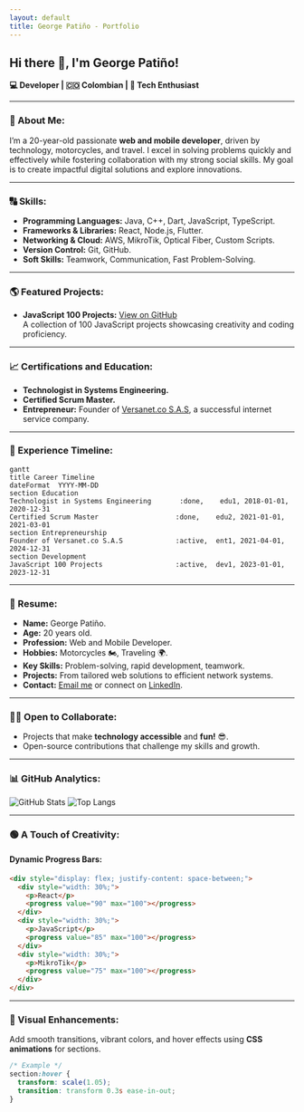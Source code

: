 ```yaml
---
layout: default
title: George Patiño - Portfolio
---
```


## Hi there 👋, I'm George Patiño!  
**💻 Developer | 🇨🇴 Colombian | 🚀 Tech Enthusiast**  

---

### 🔬 About Me:
I’m a 20-year-old passionate **web and mobile developer**, driven by technology, motorcycles, and travel. I excel in solving problems quickly and effectively while fostering collaboration with my strong social skills. My goal is to create impactful digital solutions and explore innovations.  

---

### 🔠 Skills:
- **Programming Languages:** Java, C++, Dart, JavaScript, TypeScript.
- **Frameworks & Libraries:** React, Node.js, Flutter.
- **Networking & Cloud:** AWS, MikroTik, Optical Fiber, Custom Scripts.
- **Version Control:** Git, GitHub.
- **Soft Skills:** Teamwork, Communication, Fast Problem-Solving.

---

### 🌎 Featured Projects:
- **JavaScript 100 Projects:** [View on GitHub](https://github.com/patgeo117/javascript-100-proyectos)  
  A collection of 100 JavaScript projects showcasing creativity and coding proficiency.

---

### 📈 Certifications and Education:
- **Technologist in Systems Engineering.**
- **Certified Scrum Master.**
- **Entrepreneur:** Founder of [Versanet.co S.A.S](https://versanet.co), a successful internet service company.

---

### 📅 Experience Timeline:
```mermaid
gantt
title Career Timeline
dateFormat  YYYY-MM-DD
section Education
Technologist in Systems Engineering       :done,    edu1, 2018-01-01, 2020-12-31
Certified Scrum Master                   :done,    edu2, 2021-01-01, 2021-03-01
section Entrepreneurship
Founder of Versanet.co S.A.S             :active,  ent1, 2021-04-01, 2024-12-31
section Development
JavaScript 100 Projects                  :active,  dev1, 2023-01-01, 2023-12-31
```

---

### 👤 Resume:
- **Name:** George Patiño.  
- **Age:** 20 years old.  
- **Profession:** Web and Mobile Developer.  
- **Hobbies:** Motorcycles 🏍️, Traveling 🌍.  
- **Key Skills:** Problem-solving, rapid development, teamwork.  
- **Projects:** From tailored web solutions to efficient network systems.  
- **Contact:** [Email me](mailto:gpatino017@gmail.com) or connect on [LinkedIn](https://www.linkedin.com/in/gepdev).  

---

### 👯‍♂️ Open to Collaborate:
- Projects that make **technology accessible** and **fun!** 😎.  
- Open-source contributions that challenge my skills and growth.  

---

### 📊 GitHub Analytics:

![GitHub Stats](https://github-readme-stats.vercel.app/api?username=patgeo117&show_icons=true&theme=radical)  ![Top Langs](https://github-readme-stats.vercel.app/api/top-langs/?username=patgeo117&layout=compact&theme=radical)

---

### 🟢 A Touch of Creativity:
#### **Dynamic Progress Bars:**
```html
<div style="display: flex; justify-content: space-between;">
  <div style="width: 30%;">
    <p>React</p>
    <progress value="90" max="100"></progress>
  </div>
  <div style="width: 30%;">
    <p>JavaScript</p>
    <progress value="85" max="100"></progress>
  </div>
  <div style="width: 30%;">
    <p>MikroTik</p>
    <progress value="75" max="100"></progress>
  </div>
</div>
```

---

### 🌈 Visual Enhancements:
Add smooth transitions, vibrant colors, and hover effects using **CSS animations** for sections.
```css
/* Example */
section:hover {
  transform: scale(1.05);
  transition: transform 0.3s ease-in-out;
}
```
